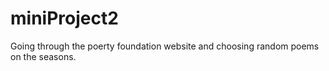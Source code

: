 # miniProject2

Going through the poerty foundation website and choosing random poems on the seasons. 
